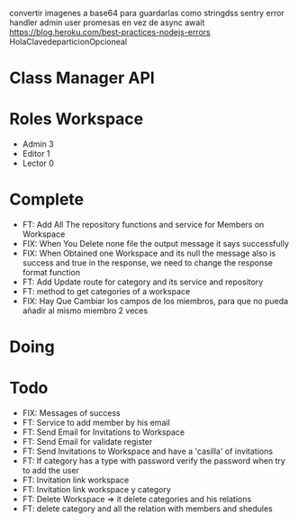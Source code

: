 convertir imagenes a base64 para guardarlas como stringdss
sentry error handler admin 
user promesas en vez de async await
https://blog.heroku.com/best-practices-nodejs-errors
HolaClavedeparticionOpcioneal
# Class Manager API
# Roles Workspace

- Admin 3
- Editor 1
- Lector 0
  
# Complete

- FT: Add All The repository functions and service for Members on Workspace
- FIX: When You Delete none file the output message it says successfully
- FIX: When Obtained one Workspace and its null the message also is success and true in the response, we need to change the response format function
- FT: Add Update route for category and its service and repository
- FT: method to get categories of a workspace
- FIX: Hay Que Cambiar los campos de los miembros, para que no pueda añadir al mismo miembro 2 veces

# Doing

# Todo


- FIX: Messages of success
- FT: Service to add member by his email
- FT: Send Email for Invitations to Workspace
- FT: Send Email for validate register
- FT: Send Invitations to Workspace and have a 'casilla' of invitations
- FT: If category has a type with password verify the password when try to add the user
- FT: Invitation link workspace
- FT: Invitation link workspace y category
- FT: Delete Workspace => it delete categories and his relations
- FT: delete category and all the relation with members and shedules
